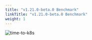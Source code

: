 ```yaml
---
title: "v1.21.0-beta.0 Benchmark"
linkTitle: "v1.21.0-beta.0 Benchmark"
weight: 1
---
```


![time-to-k8s](/images/benchmarks/timeToK8s/v1.21.0-beta.0.png)
